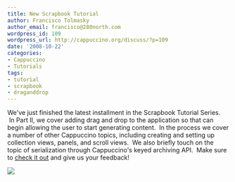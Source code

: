 ```yaml
---
title: New Scrapbook Tutorial
author: Francisco Tolmasky
author_email: francisco@280north.com
wordpress_id: 109
wordpress_url: http://cappuccino.org/discuss/?p=109
date: '2008-10-22'
categories:
- Cappuccino
- Tutorials
tags:
- tutorial
- scrapbook
- draganddrop
---
```



We've just finished the latest installment in the Scrapbook Tutorial Series. &nbsp;In Part II, we cover adding drag and drop to the application so that can begin allowing the user to start generating content. &nbsp;In the process we cover a number of other Cappuccino topics, including creating and setting up collection views, panels, and scroll views. &nbsp;We also briefly touch on the topic of serialization through Cappuccino's keyed archiving API. &nbsp;Make sure to [check it out](http://cappuccino.org/learn/tutorials/scrapbook-tutorial-2) and give us your feedback!

[![](/img/cpo-uploads/2008/10/overview-300x214.png)](/img/cpo-uploads/2008/10/overview.png)



